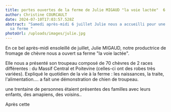 ```yaml
---
title: portes ouvertes de la ferme de Julie MIGAUD "la voie lactée"  6 juillet 2024
author: Christine COURCAULT
date: 2024-07-10T17:03:57.528Z
abstract: "Samedi après-midi 6 juillet Julie nous a accueilli pour une visite de
  sa ferme "
photoUrl: /uploads/images/julie.jpg
---
```

En ce bel après-midi ensoleillé de juillet, Julie MIGAUD, notre productrice de fromage de chèvre nous a ouvert sa ferme "la voie lactée". 

Elle nous a présenté son troupeau composé de 70 chèvres de 2 races  différentes : du Massif Central et Poitevine (celles-ci ont des robes très variées). Expliqué le quotidien de la vie à la ferme : les naissances, la traite, l'alimentation.... a fait une démonstration de chien de troupeau.

u﻿ne trentaine de personnes étaient présentes des familles avec leurs enfants, des amapiens, des voisins..

A﻿près cette
